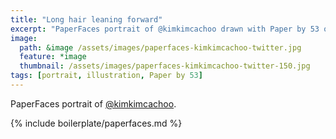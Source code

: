 ```yaml
---
title: "Long hair leaning forward"
excerpt: "PaperFaces portrait of @kimkimcachoo drawn with Paper by 53 on an iPad."
image: 
  path: &image /assets/images/paperfaces-kimkimcachoo-twitter.jpg 
  feature: *image
  thumbnail: /assets/images/paperfaces-kimkimcachoo-twitter-150.jpg
tags: [portrait, illustration, Paper by 53]
---
```


PaperFaces portrait of [@kimkimcachoo](https://twitter.com/kimkimcachoo).

{% include boilerplate/paperfaces.md %}
